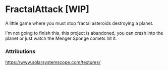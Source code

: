 # FractalAttack [WIP]
A little game where you must stop fractal asteroids destroying a planet.

I'm not going to finish this, this project is abandoned, you can crash into the planet or just watch the Menger Sponge comets hit it.

### Attributions
https://www.solarsystemscope.com/textures/
